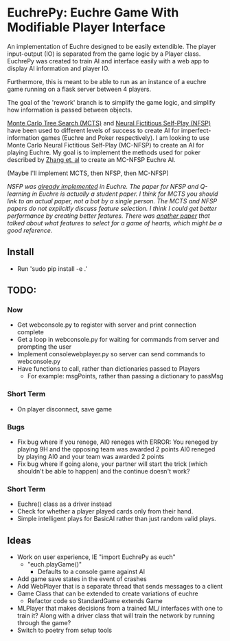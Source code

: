 # EuchrePy: Euchre Game With Modifiable Player Interface

An implementation of Euchre designed to be easily extendible. The player input-output (IO) is separated from the game logic by a Player class. EuchrePy was created to train AI and interface easily with a web app to display AI information and player IO.

Furthermore, this is meant to be able to run as an instance of a euchre game running on a flask server between 4 players.

The goal of the 'rework' branch is to simplify the game logic, and simplify how information is passed between objects.

[Monte Carlo Tree Search (MCTS)](https://github.com/matgrioni/Euchre-bot) and [Neural Fictitious Self-Play (NFSP)](https://arxiv.org/pdf/1603.01121.pdf) have been used to different levels of success to create AI for imperfect-information games (Euchre and Poker respectively). I am looking to use Monte Carlo Neural Fictitious Self-Play (MC-NFSP) to create an AI for playing Euchre. My goal is to implement the methods used for poker described by [Zhang et. al](https://arxiv.org/pdf/1903.09569.pdf) to create an MC-NFSP Euchre AI.

(Maybe I'll implement MCTS, then NFSP, then MC-NFSP)

*NSFP was [already implemented](https://github.com/elipugh/euchre) in Euchre. The paper for NFSP and Q-learning in Euchre is actually a student paper. I think for MCTS you should link to an actual paper, not a bot by a single person. The MCTS and NFSP papers do not explicitly discuss feature selection. I think I could get better performance by creating better features. There was [another paper](https://sites.ualberta.ca/~amw8/hearts.pdf) that talked about what features to select for a game of hearts, which might be a good reference.*

## Install
- Run 'sudo pip install -e .'

## TODO:
### Now
- Get webconsole.py to register with server and print connection complete
- Get a loop in webconsole.py for waiting for commands from server and prompting the user
- Implement consolewebplayer.py so server can send commands to webconsole.py
- Have functions to call, rather than dictionaries passed to Players
  - For example: msgPoints, rather than passing a dictionary to passMsg

### Short Term
- On player disconnect, save game

### Bugs
- Fix bug where if you renege, AI0 reneges with
  ERROR:
  You reneged by playing 9H and the opposing team was awarded 2 points
  AI0 reneged by playing AI0 and your team was awarded 2 points
- Fix bug where if going alone, your partner will start the trick (which shouldn't be able to happen) and the continue doesn't work?

### Short Term
- Euchre() class as a driver instead
- Check for whether a player played cards only from their hand.
- Simple intelligent plays for BasicAI rather than just random valid plays.

## Ideas
- Work on user experience, IE "import EuchrePy as euch"
  - "euch.playGame()"
    - Defaults to a console game against AI
- Add game save states in the event of crashes
- Add WebPlayer that is a separate thread that sends messages to a client
- Game Class that can be extended to create variations of euchre
  - Refactor code so StandardGame extends Game
- MLPlayer that makes decisions from a trained ML/ interfaces with one
to train it? Along with a driver class that will train the network by
running through the game?
- Switch to poetry from setup tools
